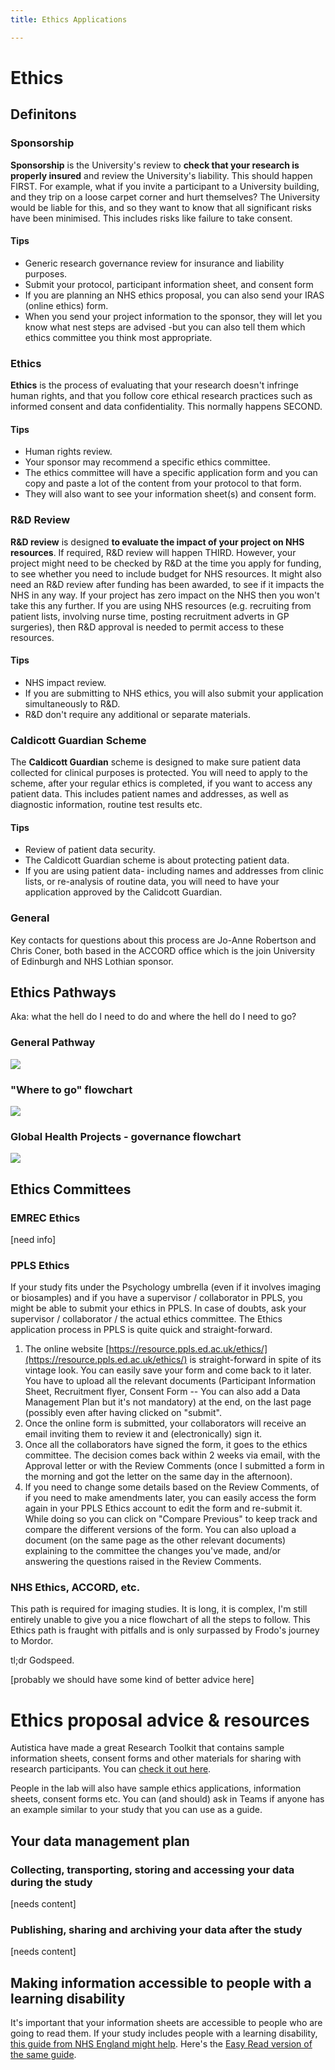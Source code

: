 ```yaml
---
title: Ethics Applications

---
```

# Ethics

## Definitons

### Sponsorship

**Sponsorship** is the University's review to **check that your research is properly insured** and review the University's liability. This should happen FIRST. For example, what if you invite a participant to a University building, and they trip on a loose carpet corner and hurt themselves? The University would be liable for this, and so they want to know that all significant risks have been minimised. This includes risks like failure to take consent.

#### Tips

* Generic research governance review for insurance and liability purposes.
* Submit your protocol, participant information sheet, and consent form
* If you are planning an NHS ethics proposal, you can also send your IRAS (online ethics) form.
* When you send your project information to the sponsor, they will let you know what nest steps are advised -but you can also tell them which ethics committee you think most appropriate.

### Ethics

**Ethics** is the process of evaluating that your research doesn't infringe human rights, and that you follow core ethical research practices such as informed consent and data confidentiality. This normally happens SECOND.

#### Tips

* Human rights review.
* Your sponsor may recommend a specific ethics committee.
* The ethics committee will have a specific application form and you can copy and paste a lot of the content from your protocol to that form.
* They will also want to see your information sheet(s) and consent form.

### R&D Review

**R&D review** is designed **to evaluate the impact of your project on NHS resources**. If required, R&D review will happen THIRD. However, your project might need to be checked by R&D at the time you apply for funding, to see whether you need to include budget for NHS resources. It might also need an R&D review after funding has been awarded, to see if it impacts the NHS in any way. If your project has zero impact on the NHS then you won't take this any further. If you are using NHS resources (e.g. recruiting from patient lists, involving nurse time, posting recruitment adverts in GP surgeries), then R&D approval is needed to permit access to these resources.

#### Tips

* NHS impact review.
* If you are submitting to NHS ethics, you will also submit your application
  simultaneously to R&D.
* R&D don't require any additional or separate materials.

### Caldicott Guardian Scheme

The **Caldicott Guardian** scheme is designed to make sure patient data collected for clinical purposes is protected. You will need to apply to the scheme, after your regular ethics is completed, if you want to access any patient data. This includes patient names and addresses, as well as diagnostic information, routine test results etc.

#### Tips

* Review of patient data security.
* The Caldicott Guardian scheme is about protecting patient data.
* If you are using patient data- including names and addresses from clinic lists, or re-analysis of routine data, you will need to have your application approved by the Calidcott Guardian.

### General

Key contacts for questions about this process are Jo-Anne Robertson and Chris Coner, both based in the ACCORD office which is the join University of Edinburgh and NHS Lothian sponsor.

## Ethics Pathways

Aka: what the hell do I need to do and where the hell do I need to go?

### General Pathway

![](/uploads/pathway1.png)

### "Where to go" flowchart

![](/uploads/pathway-2.png)

### Global Health Projects - governance flowchart

![](/uploads/pathway3.png)

## Ethics Committees

### EMREC Ethics

\[need info\]

### PPLS Ethics

If your study fits under the Psychology umbrella (even if it involves imaging or biosamples) and if you have a supervisor / collaborator in PPLS, you might be able to submit your ethics in PPLS. In case of doubts, ask your supervisor / collaborator / the actual ethics committee. The Ethics application process in PPLS is quite quick and straight-forward.

1. The online website [https://resource.ppls.ed.ac.uk/ethics/](https://resource.ppls.ed.ac.uk/ethics/) is straight-forward in spite of its vintage look. You can easily save your form and come back to it later. You have to upload all the relevant documents (Participant Information Sheet, Recruitment flyer, Consent Form -- You can also add a Data Management Plan but it's not mandatory) at the end, on the last page (possibly even after having clicked on "submit".
2. Once the online form is submitted, your collaborators will receive an email inviting them to review it and (electronically) sign it.
3. Once all the collaborators have signed the form, it goes to the ethics committee. The decision comes back within 2 weeks via email, with the Approval letter or with the Review Comments (once I submitted a form in the morning and got the letter on the same day in the afternoon).
4. If you need to change some details based on the Review Comments, of if you need to make amendments later, you can easily access the form again in your PPLS Ethics account to edit the form and re-submit it. While doing so you can click on "Compare Previous" to keep track and compare the different versions of the form. You can also upload a document (on the same page as the other relevant documents) explaining to the committee the changes you've made, and/or answering the questions raised in the Review Comments.

### NHS Ethics, ACCORD, etc.

This path is required for imaging studies. It is long, it is complex, I'm still entirely unable to give you a nice flowchart of all the steps to follow. This Ethics path is fraught with pitfalls and is only surpassed by Frodo's journey to Mordor.

tl;dr Godspeed.

\[probably we should have some kind of better advice here\]

# Ethics proposal advice & resources

Autistica have made a great Research Toolkit that contains sample information sheets, consent forms and other materials for sharing with research participants. You can [check it out here](https://www.autistica.org.uk/our-research/research-toolkit?dm_i=4U0R,DHXS,PHQC6,1JM2G,1).

People in the lab will also have sample ethics applications, information sheets, consent forms etc. You can (and should) ask in Teams if anyone has an example similar to your study that you can use as a guide.

## Your data management plan

### Collecting, transporting, storing and accessing your data during the study

\[needs content\]

### Publishing, sharing and archiving your data after the study

\[needs content\]

## Making information accessible to people with a learning disability

It's important that your information sheets are accessible to people who are going to read them. If your study includes people with a learning disability, [this guide from NHS England might help](https://www.england.nhs.uk/wp-content/uploads/2018/06/LearningDisabilityAccessCommsGuidance.pdf). Here's the [Easy Read version of the same guide](https://www.england.nhs.uk/wp-content/uploads/2018/06/make-it-easy-easy-read.pdf).